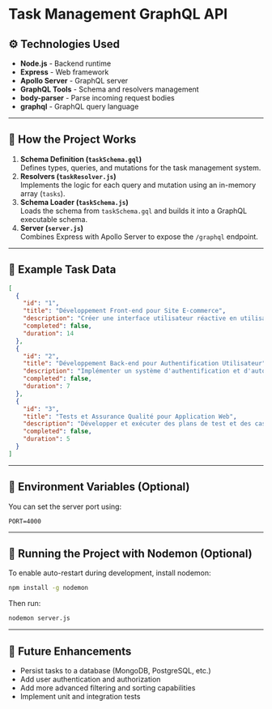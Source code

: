 # Task Management GraphQL API


## ⚙️ Technologies Used

- **Node.js** - Backend runtime
- **Express** - Web framework
- **Apollo Server** - GraphQL server
- **GraphQL Tools** - Schema and resolvers management
- **body-parser** - Parse incoming request bodies
- **graphql** - GraphQL query language

---

## 📄 How the Project Works

1. **Schema Definition (`taskSchema.gql`)**  
   Defines types, queries, and mutations for the task management system.
2. **Resolvers (`taskResolver.js`)**  
   Implements the logic for each query and mutation using an in-memory array (`tasks`).
3. **Schema Loader (`taskSchema.js`)**  
   Loads the schema from `taskSchema.gql` and builds it into a GraphQL executable schema.
4. **Server (`server.js`)**  
   Combines Express with Apollo Server to expose the `/graphql` endpoint.

---

## 📝 Example Task Data

```json
[
  {
    "id": "1",
    "title": "Développement Front-end pour Site E-commerce",
    "description": "Créer une interface utilisateur réactive en utilisant React et Redux pour un site e-commerce.",
    "completed": false,
    "duration": 14
  },
  {
    "id": "2",
    "title": "Développement Back-end pour Authentification Utilisateur",
    "description": "Implémenter un système d'authentification et d'autorisation pour une application web en utilisant Node.js, Express, et Passport.js.",
    "completed": false,
    "duration": 7
  },
  {
    "id": "3",
    "title": "Tests et Assurance Qualité pour Application Web",
    "description": "Développer et exécuter des plans de test et des cas de test complets.",
    "completed": false,
    "duration": 5
  }
]
```

---

## 🔧 Environment Variables (Optional)

You can set the server port using:
```
PORT=4000
```

---

## 🧰 Running the Project with Nodemon (Optional)

To enable auto-restart during development, install nodemon:
```bash
npm install -g nodemon
```
Then run:
```bash
nodemon server.js
```

---

## 🏁 Future Enhancements

- Persist tasks to a database (MongoDB, PostgreSQL, etc.)
- Add user authentication and authorization
- Add more advanced filtering and sorting capabilities
- Implement unit and integration tests


